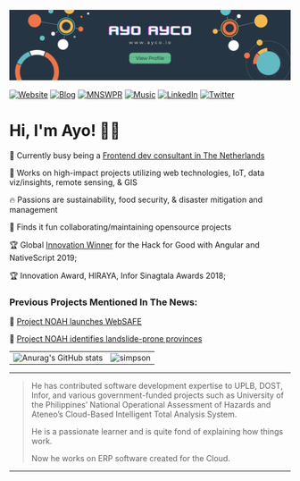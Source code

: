 <!--
**ayoayco/ayoayco** is a ✨ _special_ ✨ repository because its `README.md` (this file) appears on your GitHub profile.

Here are some ideas to get you started:

- 🔭 I’m currently working on ...
- 🌱 I’m currently learning ...
- 👯 I’m looking to collaborate on ...
- 🤔 I’m looking for help with ...
- 💬 Ask me about ...
- 📫 How to reach me: ...
- 😄 Pronouns: ...
- ⚡ Fun fact: ...


-->

[![COVER](assets/cover-with-action.png)](https://ayco.io)

[![Website](https://img.shields.io/badge/Website-ayco.io-002FB3.svg)](https://ayco.io)
[![Blog](https://img.shields.io/badge/Read-Blog-8dbf42.svg)](https://blog.ayco.io)
[![MNSWPR](https://img.shields.io/badge/Play-Minesweeper-ff8a00.svg)](https://mnswpr.com)
[![Music](https://img.shields.io/badge/Listen-Sound%20Cloud-f50.svg)](https://soundcloud.com/ayoayco)
[![LinkedIn](https://img.shields.io/badge/Connect-LinkedIn-0072b1.svg)](https://www.linkedin.com/in/ayoayco/)
[![Twitter](https://img.shields.io/badge/Follow-Twitter-00acee.svg)](https://twitter.com/ayoayco)

# Hi, I'm Ayo! 🙋‍♂️

💪 Currently busy being a [Frontend dev consultant in The Netherlands](https://www.linkedin.com/in/ayoayco/)

🌱 Works on high-impact projects utilizing web technologies, IoT, data viz/insights, remote sensing, & GIS 

🔥 Passions are sustainability, food security, & disaster mitigation and management

👯 Finds it fun collaborating/maintaining opensource projects

🏆 Global [Innovation Winner](https://blog.angular.io/hack-for-good-6b500f1946a3#36f0) for the Hack for Good with Angular and NativeScript 2019;

🏆 Innovation Award, HIRAYA, Infor Sinagtala Awards 2018;

### Previous Projects Mentioned In The News:

📰 [Project NOAH launches WebSAFE](https://news.abs-cbn.com/nation/12/11/15/project-noah-launches-websafe)

📰 [Project NOAH identifies landslide-prone provinces](https://www.youtube.com/watch?v=LKrV6vtGZEA&ab_channel=ABS-CBNNews)

| | |
| --- | --- |
| ![Anurag's GitHub stats](https://github-readme-stats.vercel.app/api?username=ayoayco&show_icons=true) | ![simpson](https://media2.giphy.com/media/4pMX5rJ4PYAEM/giphy.gif?cid=790b7611ec3de2902571a0602b1853fb93000b3efa5619f9&rid=giphy.gif&ct=g) |
-----
>  He has contributed software development expertise to UPLB, DOST, Infor, and various government-funded projects such as University of the Philippines’ National Operational Assessment of Hazards and Ateneo’s Cloud-Based Intelligent Total Analysis System.
>
> He is a passionate learner and is quite fond of explaining how things work.
> 
> Now he works on ERP software created for the Cloud.
-----

